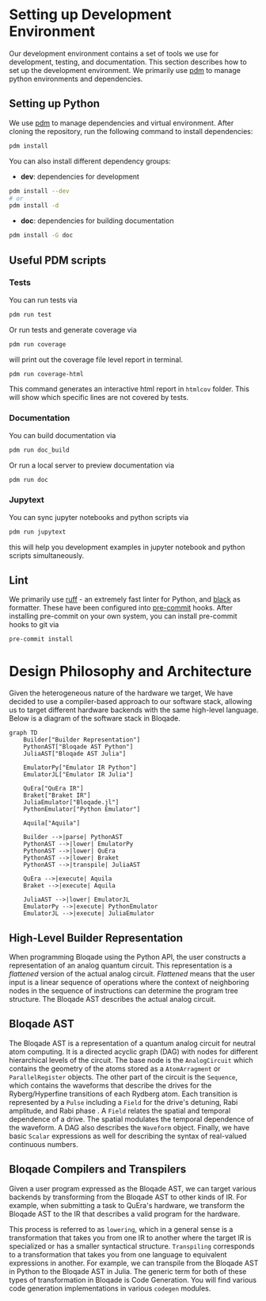 # Setting up Development Environment

Our development environment contains a set of tools we use
for development, testing, and documentation. This section
describes how to set up the development environment. We primarily
use [pdm](https://pdm.fming.dev/) to manage python environments
and dependencies.

## Setting up Python

We use [pdm](https://pdm.fming.dev/) to manage dependencies and virtual environment.
After cloning the repository, run the following command to install dependencies:

```bash
pdm install
```

You can also install different dependency groups:

- **dev**: dependencies for development

```bash
pdm install --dev
# or
pdm install -d
```

- **doc**: dependencies for building documentation

```bash
pdm install -G doc
```

## Useful PDM scripts

### Tests

You can run tests via

```bash
pdm run test
```

Or run tests and generate coverage via

```bash
pdm run coverage
```

will print out the coverage file level report in terminal.

```bash
pdm run coverage-html
```

This command generates an interactive html report in `htmlcov` folder.
This will show which specific lines are not covered by tests.

### Documentation

You can build documentation via

```bash
pdm run doc_build
```

Or run a local server to preview documentation via

```bash
pdm run doc
```

### Jupytext

You can sync jupyter notebooks and python scripts via

```bash
pdm run jupytext
```

this will help you development examples in jupyter notebook and python scripts simultaneously.

## Lint

We primarily use [ruff](https://github.com/charliermarsh/ruff) - an extremely fast linter for Python, and
[black](https://github.com/psf/black) as formatter. These have been configured into [pre-commit](https://pre-commit.com/) hooks. After installing pre-commit on your own system, you can install pre-commit hooks to git via

```bash
pre-commit install
```

# Design Philosophy and Architecture

Given the heterogeneous nature of the hardware we target,
We have decided to use a compiler-based approach to our software
stack, allowing us to target different hardware backends
with the same high-level language. Below is a diagram of the
software stack in Bloqade.

```mermaid
graph TD
    Builder["Builder Representation"]
    PythonAST["Bloqade AST Python"]
    JuliaAST["Bloqade AST Julia"]

    EmulatorPy["Emulator IR Python"]
    EmulatorJL["Emulator IR Julia"]

    QuEra["QuEra IR"]
    Braket["Braket IR"]
    JuliaEmulator["Bloqade.jl"]
    PythonEmulator["Python Emulator"]

    Aquila["Aquila"]

    Builder -->|parse| PythonAST
    PythonAST -->|lower| EmulatorPy
    PythonAST -->|lower| QuEra
    PythonAST -->|lower| Braket
    PythonAST -->|transpile| JuliaAST

    QuEra -->|execute| Aquila
    Braket -->|execute| Aquila

    JuliaAST -->|lower| EmulatorJL
    EmulatorPy -->|execute| PythonEmulator
    EmulatorJL -->|execute| JuliaEmulator

```

## High-Level Builder Representation

When programming Bloqade using the Python API, the user constructs
a representation of an analog quantum circuit. This representation
is a *flattened* version of the actual analog circuit. *Flattened*
means that the user input is a linear sequence of operations where
the context of neighboring nodes in the sequence of instructions
can determine the program tree structure. The Bloqade AST describes
the actual analog circuit.

## Bloqade AST

The Bloqade AST is a representation of a quantum analog circuit for
neutral atom computing. It is a directed acyclic graph (DAG) with nodes
for different hierarchical levels of the circuit. The base node is the
`AnalogCircuit` which contains the geometry of the atoms stored as a
`AtomArragment` or `ParallelRegister` objects. The other part of the
circuit is the `Sequence`, which contains the waveforms that describe
the drives for the Ryberg/Hyperfine transitions of
each Rydberg atom. Each transition is represented by a `Pulse` including
a `Field` for the drive's detuning, Rabi amplitude, and Rabi phase
. A `Field` relates the spatial and temporal dependence
of a drive. The spatial modulates the temporal dependence of the
waveform. A DAG also describes the `Waveform` object. Finally, we
have basic `Scalar` expressions as well for describing the syntax
of real-valued continuous numbers.

## Bloqade Compilers and Transpilers

Given a user program expressed as the Bloqade AST, we can target various
backends by transforming from the Bloqade AST to other kinds of IR.
For example, when submitting a task to QuEra's hardware, we transform the
Bloqade AST to the IR that describes a valid program for the hardware.

This process is referred to as `lowering`, which in a general sense is a
transformation that takes you from one IR to another where the target IR
is specialized or has a smaller syntactical structure. `Transpiling`
corresponds to a transformation that takes you from
one language to equivalent expressions in another. For example, we
can transpile from the Bloqade AST in Python to the Bloqade AST in Julia.
The generic term for both of these types of transformation in Bloqade is
Code Generation. You will find various code generation implementations
in various `codegen` modules.
